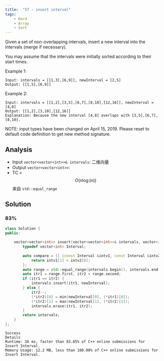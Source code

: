 ```yaml
---
title:  "57 - insert interval"
tags: 
    - Hard
    - Array
    - Sort
---
```


Given a set of non-overlapping intervals, insert a new interval into the intervals (merge if necessary).

You may assume that the intervals were initially sorted according to their start times.

Example 1:
```
Input: intervals = [[1,3],[6,9]], newInterval = [2,5]
Output: [[1,5],[6,9]]
```

Example 2:
```
Input: intervals = [[1,2],[3,5],[6,7],[8,10],[12,16]], newInterval = [4,8]
Output: [[1,2],[3,10],[12,16]]
Explanation: Because the new interval [4,8] overlaps with [3,5],[6,7],[8,10].
```

NOTE: input types have been changed on April 15, 2019. Please reset to default code definition to get new method signature.

## Analysis

- Input `vector<vector<int>>& intervals`: 二维向量
- Output `vector<vector<int>>`: 
- TC = $$O(n\log(n))$$ 来自 `std::equal_range`

## Solution

### 83%

```cpp
class Solution {
public:
    
    vector<vector<int>> insert(vector<vector<int>>& intervals, vector<int>& newInterval) {
        typedef vector<int> Interval;
        
        auto compare = [] (const Interval &intv1, const Interval &intv2) {
            return intv1[1] < intv2[0]; 
        };
        auto range = std::equal_range(intervals.begin(), intervals.end(), newInterval, compare);
        auto itr1 = range.first, itr2 = range.second;
        if (itr1 == itr2) {
            intervals.insert(itr1, newInterval);
        } else {
            itr2--;
            (*itr2)[0] = min(newInterval[0], (*itr1)[0]);
            (*itr2)[1] = max(newInterval[1], (*itr2)[1]);
            intervals.erase(itr1, itr2);
        }
        return intervals;
    }
};
```

```
Success
Details 
Runtime: 16 ms, faster than 83.65% of C++ online submissions for Insert Interval.
Memory Usage: 12.2 MB, less than 100.00% of C++ online submissions for Insert Interval.
```

